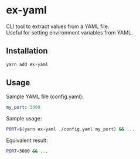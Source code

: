 # ex-yaml
CLI tool to extract values from a YAML file.  
Useful for setting environment variables from YAML.

## Installation
```bash
yarn add ex-yaml
```

## Usage

Sample YAML file (config.yaml):
```yaml
my_port: 3000
```

Sample usage:

```bash
PORT=$(yarn ex-yaml ./config.yaml my_port) && ...
```

Equivalent result:
```bash
PORT=3000 && ...
```
